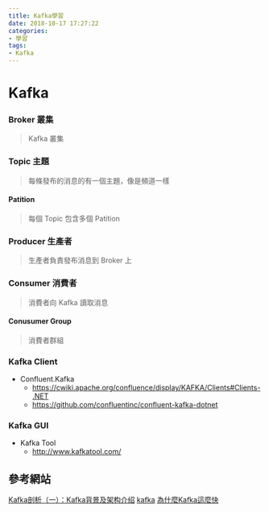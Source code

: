 ```yaml
---
title: Kafka學習
date: 2018-10-17 17:27:22
categories:
- 學習
tags:
- Kafka
---
```

# Kafka 

  ### Broker 叢集
> Kafka 叢集
  ### Topic 主題
> 每條發布的消息的有一個主題，像是頻道一樣
  #### Patition 
> 每個 Topic 包含多個 Patition
  ### Producer 生產者
> 生產者負責發布消息到 Broker 上
  ### Consumer 消費者
> 消費者向 Kafka 讀取消息
  #### Conusumer Group
> 消費者群組

### Kafka Client
* Confluent.Kafka
    * https://cwiki.apache.org/confluence/display/KAFKA/Clients#Clients-.NET
    * https://github.com/confluentinc/confluent-kafka-dotnet


### Kafka GUI
* Kafka Tool
    * http://www.kafkatool.com/


## 參考網站 
[Kafka剖析（一）：Kafka背景及架构介绍](http://www.infoq.com/cn/articles/kafka-analysis-part-1)
[kafka](http://kafka.apache.org/intro)
[為什麼Kafka這麼快](https://read01.com/Dx7n63.html#.W02zFtIzaUk)
